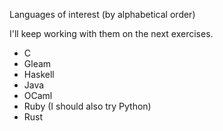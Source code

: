 Languages of interest (by alphabetical order)

I'll keep working with them on the next exercises.

- C
- Gleam
- Haskell
- Java
- OCaml
- Ruby (I should also try Python)
- Rust